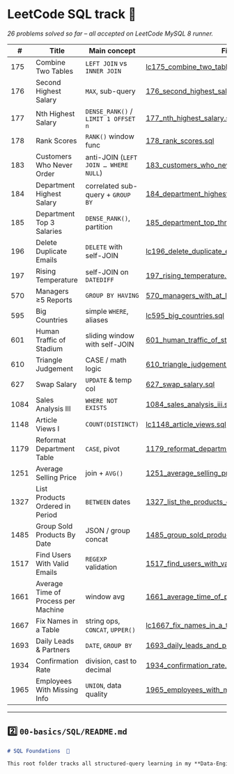 # LeetCode SQL track  🏅

*26 problems solved so far – all accepted on LeetCode MySQL 8 runner.*

| # | Title | Main concept | File |
|---|-------|--------------|------|
| 175 | Combine Two Tables | `LEFT JOIN` vs `INNER JOIN` | [lc175_combine_two_tables.sql](lc175_combine_two_tables.sql) |
| 176 | Second Highest Salary | `MAX`, sub-query | [176_second_highest_salary.sql](176_second_highest_salary.sql) |
| 177 | Nth Highest Salary | `DENSE_RANK()` / `LIMIT 1 OFFSET n` | [177_nth_highest_salary.sql](177_nth_highest_salary.sql) |
| 178 | Rank Scores | `RANK()` window func | [178_rank_scores.sql](178_rank_scores.sql) |
| 183 | Customers Who Never Order | anti-JOIN (`LEFT JOIN … WHERE NULL`) | [183_customers_who_never_order.sql](183_customers_who_never_order.sql) |
| 184 | Department Highest Salary | correlated sub-query + `GROUP BY` | [184_department_highest_salary.sql](184_department_highest_salary.sql) |
| 185 | Department Top 3 Salaries | `DENSE_RANK()`, partition | [185_department_top_three_salaries.sql](185_department_top_three_salaries.sql) |
| 196 | Delete Duplicate Emails | `DELETE` with self-JOIN | [lc196_delete_duplicate_emails.sql](lc196_delete_duplicate_emails.sql) |
| 197 | Rising Temperature | self-JOIN on `DATEDIFF` | [197_rising_temperature.sql](197_rising_temperature.sql) |
| 570 | Managers ≥5 Reports | `GROUP BY HAVING` | [570_managers_with_at_least_5_direct_reports.sql](570_managers_with_at_least_5_direct_reports.sql) |
| 595 | Big Countries | simple `WHERE`, aliases | [lc595_big_countries.sql](lc595_big_countries.sql) |
| 601 | Human Traffic of Stadium | sliding window with self-JOIN | [601_human_traffic_of_stadium.sql](601_human_traffic_of_stadium.sql) |
| 610 | Triangle Judgement | CASE / math logic | [610_triangle_judgement.sql](610_triangle_judgement.sql) |
| 627 | Swap Salary | `UPDATE` & temp col | [627_swap_salary.sql](627_swap_salary.sql) |
| 1084 | Sales Analysis III | `WHERE NOT EXISTS` | [1084_sales_analysis_iii.sql](1084_sales_analysis_iii.sql) |
| 1148 | Article Views I | `COUNT(DISTINCT)` | [lc1148_article_views.sql](lc1148_article_views.sql) |
| 1179 | Reformat Department Table | `CASE`, pivot | [1179_reformat_department_table.sql](1179_reformat_department_table.sql) |
| 1251 | Average Selling Price | join + `AVG()` | [1251_average_selling_price.sql](1251_average_selling_price.sql) |
| 1327 | List Products Ordered in Period | `BETWEEN` dates | [1327_list_the_products_ordered_in_a_period.sql](1327_list_the_products_ordered_in_a_period.sql) |
| 1485 | Group Sold Products By Date | JSON / group concat | [1485_group_sold_products_by_the_date.sql](1485_group_sold_products_by_the_date.sql) |
| 1517 | Find Users With Valid Emails | `REGEXP` validation | [1517_find_users_with_valid_e_mails.sql](1517_find_users_with_valid_e_mails.sql) |
| 1661 | Average Time of Process per Machine | window avg | [1661_average_time_of_process_per_machine.sql](1661_average_time_of_process_per_machine.sql) |
| 1667 | Fix Names in a Table | string ops, `CONCAT`, `UPPER()` | [lc1667_fix_names_in_a_table.sql](lc1667_fix_names_in_a_table.sql) |
| 1693 | Daily Leads & Partners | `DATE`, `GROUP BY` | [1693_daily_leads_and_partners.sql](1693_daily_leads_and_partners.sql) |
| 1934 | Confirmation Rate | division, cast to decimal | [1934_confirmation_rate.sql](1934_confirmation_rate.sql) |
| 1965 | Employees With Missing Info | `UNION`, data quality | [1965_employees_with_missing_information.sql](1965_employees_with_missing_information.sql) |

---

## 2️⃣ `00-basics/SQL/README.md`

```md
# SQL Foundations  🚀

This root folder tracks all structured-query learning in my **Data-Engineering-Journey**.
```
